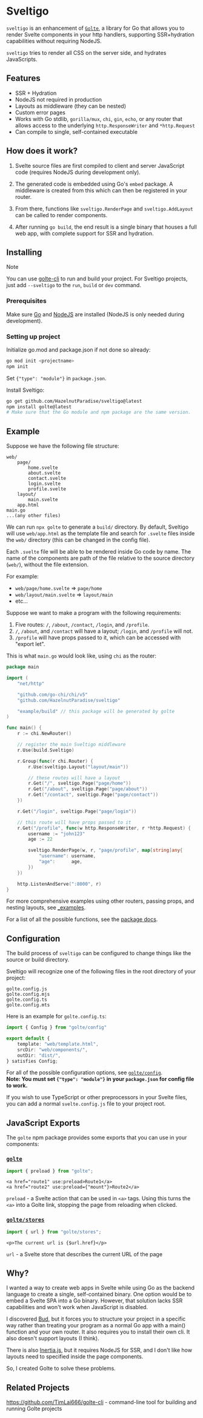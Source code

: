 # Sveltigo

`sveltigo` is an enhancement of [`Golte`](https://github.com/nichady/golte), a library for Go that allows you to render Svelte components in your http handlers, supporting SSR+hydration capabilities without requiring NodeJS.

`sveltigo` tries to render all CSS on the server side, and hydrates JavaScripts.

## Features

- SSR + Hydration
- NodeJS not required in production
- Layouts as middleware (they can be nested)
- Custom error pages
- Works with Go stdlib, `gorilla/mux`, `chi`, `gin`, `echo`, or any router that allows access to the underlying `http.ResponseWriter` and `*http.Request`
- Can compile to single, self-contained executable

## How does it work?

1. Svelte source files are first compiled to client and server JavaScript code (requires NodeJS during development only).

2. The generated code is embedded using Go's `embed` package. A middleware is created from this which can then be registered in your router.

3. From there, functions like `sveltigo.RenderPage` and `sveltigo.AddLayout` can be called to render components.

4. After running `go build`, the end result is a single binary that houses a full web app, with complete support for SSR and hydration.

## Installing

> [!NOTE]
> You can use [golte-cli](https://github.com/TimLai666/golte-cli) to run and build your project.
> For Sveltigo projects, just add `--sveltigo` to the `run`, `build` or `dev` command.

### Prerequisites

Make sure [Go](https://go.dev) and [NodeJS](https://nodejs.org) are installed (NodeJS is only needed during development).

### Setting up project

Initialize go.mod and package.json if not done so already:
```sh
go mod init <projectname>
npm init
```

Set `{"type": "module"}` in `package.json`.

Install Sveltigo:

```sh
go get github.com/HazelnutParadise/sveltigo@latest
npm install golte@latest
# Make sure that the Go module and npm package are the same version.
```

## Example

Suppose we have the following file structure:
```
web/
    page/
        home.svelte
        about.svelte
        contact.svelte
        login.svelte
        profile.svelte
    layout/
        main.svelte
    app.html
main.go
...(any other files)
```

We can run `npx golte` to generate a `build/` directory.
By default, Sveltigo will use `web/app.html` as the template file and search for `.svelte` files inside the `web/` directory (this can be changed in the config file).

Each `.svelte` file will be able to be rendered inside Go code by name. The name of the components are path of the file relative to the source directory (`web/`), without the file extension.

For example:
-  `web/page/home.svelte` => `page/home`
-  `web/layout/main.svelte` => `layout/main`
-  etc...

Suppose we want to make a program with the following requirements:
1. Five routes: `/`, `/about`, `/contact`, `/login`, and `/profile`.
2. `/`, `/about`, and `/contact` will have a layout; `/login`, and `/profile` will not.
3. `/profile` will have props passed to it, which can be accessed with "export let".

This is what `main.go` would look like, using `chi` as the router:

```go
package main

import (
	"net/http"

	"github.com/go-chi/chi/v5"
	"github.com/HazelnutParadise/sveltigo"

	"example/build" // this package will be generated by golte
)

func main() {
	r := chi.NewRouter()

	// register the main Sveltigo middleware
	r.Use(build.Sveltigo)

	r.Group(func(r chi.Router) {
		r.Use(sveltigo.Layout("layout/main"))

		// these routes will have a layout
		r.Get("/", sveltigo.Page("page/home"))
		r.Get("/about", sveltigo.Page("page/about"))
		r.Get("/contact", sveltigo.Page("page/contact"))
	})

	r.Get("/login", sveltigo.Page("page/login"))

	// this route will have props passed to it
	r.Get("/profile", func(w http.ResponseWriter, r *http.Request) {
		username := "john123"
		age := 22

		sveltigo.RenderPage(w, r, "page/profile", map[string]any{
			"username": username,
			"age":      age,
		})
	})

	http.ListenAndServe(":8000", r)
}
```

For more comprehensive examples using other routers, passing props, and nesting layouts, see [_examples](_examples/).

For a list of all the possible functions, see the [package docs](https://pkg.go.dev/github.com/HazelnutParadise/sveltigo).

## Configuration

The build process of `sveltigo` can be configured to change things like the source or build directory.

Sveltigo will recognize one of the following files in the root directory of your project:
```
golte.config.js
golte.config.mjs
golte.config.ts
golte.config.mts
```

Here is an example for `golte.config.ts`:
```typescript
import { Config } from "golte/config"

export default {
	template: "web/template.html",
	srcDir: "web/components/",
	outDir: "dist/",
} satisfies Config;
```

For all of the possible configuration options, see [`golte/config`](ts/public/config/index.ts).<br>
**Note: You must set `{"type": "module"}` in your `package.json` for config file to work.**

If you wish to use TypeScript or other preprocessors in your Svelte files, you can add a normal `svelte.config.js` file to your project root.

## JavaScript Exports 

The `golte` npm package provides some exports that you can use in your components:

### [`golte`](ts/public/index.ts)

```typescript
import { preload } from "golte";
```
```svelte
<a href="route1" use:preload>Route1</a>
<a href="route2" use:preload={"mount"}>Route2</a>
```

`preload` - a Svelte action that can be used in `<a>` tags. Using this turns the `<a>` into a Golte link, stopping the page from reloading when clicked.

### [`golte/stores`](ts/public/stores/index.ts)

```typescript
import { url } from "golte/stores";
```
```svelte
<p>The current url is {$url.href}</p>
```

`url` - a Svelte store that describes the current URL of the page

## Why?

I wanted a way to create web apps in Svelte while using Go as the backend language to create a single, self-contained binary. One option would be to embed a Svelte SPA into a Go binary. However, that solution lacks SSR capabilities and won't work when JavaScript is disabled.

I discovered [Bud](https://github.com/livebud/bud), but it forces you to structure your project in a specific way rather than treating your program as a normal Go app with a main() function and your own router. It also requires you to install their own cli. It also doesn't support layouts (I think).

There is also [Inertia.js](https://github.com/inertiajs/inertia), but it requires NodeJS for SSR, and I don't like how layouts need to specified inside the page components.

So, I created Golte to solve these problems.

## Related Projects

https://github.com/TimLai666/golte-cli - command-line tool for building and running Golte projects
